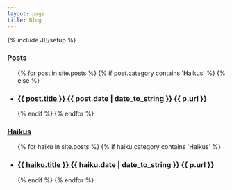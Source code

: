 ```yaml
---
layout: page
title: Blog
---
```

{% include JB/setup %}

<div class="floatingBox">
  <h3><a href="/posts">
    Posts
  </a></h3>
  <ul class="posts">
    {% for post in site.posts %}
    {% if post.category contains 'Haikus' %}
    {% else %}
    <li>
      <h3>
        <a href="{{ post.url }}">
          {{ post.title }}
        </a>
         <span class="post-date">
          {{ post.date | date_to_string }}
        </span>
        <span>
        {{ p.url }}
        </span>
      </h3>
    </li>
    {% endif %}
    {% endfor %}
  </ul>
  <h3><a href="/haikus">
    Haikus
  </a></h3>
  <ul class="posts">
    {% for haiku in site.posts %}
    {% if haiku.category contains 'Haikus' %}
    <li>
      <h3>
        <a href="{{ haiku.url }}">
          {{ haiku.title }}
        </a>
        <span class="post-date">
          {{ haiku.date | date_to_string }}
        </span>
        <span>
          {{ p.url }}
        </span>
      </h3>
    </li>
    {% endif %}
    {% endfor %}
  </ul>
</div>
